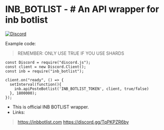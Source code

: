 # INB_BOTLIST - # An API wrapper for inb botlist
[![Discord](https://img.shields.io/discord/902138867199643679?color=7289da&label=Discord&logo=discord&logoColor=ffffff)](https://discord.gg/hpYRxZ2KrF)

Example code:
> REMEMBER: ONLY USE TRUE IF YOU USE SHARDS
```
const Discord = require("discord.js");
const client = new Discord.Client();
const inb = require("inb_botlist");

client.on("ready", () => {
  setInterval(function(){
	inb.apiPosteBotlist('INB_BOTLIST_TOKEN', client, true/false)
  }, 1800000);
});
```

* This is official INB BOTLIST wrapper.
* Links:
 > https://inbbotlist.com
 > https://discord.gg/TqPKPZR6by
